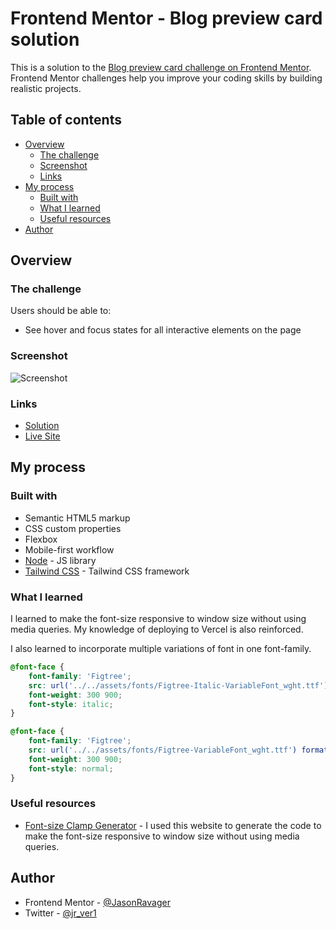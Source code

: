 # Frontend Mentor - Blog preview card solution

This is a solution to the [Blog preview card challenge on Frontend Mentor](https://www.frontendmentor.io/challenges/blog-preview-card-ckPaj01IcS). Frontend Mentor challenges help you improve your coding skills by building realistic projects. 

## Table of contents

- [Overview](#overview)
  - [The challenge](#the-challenge)
  - [Screenshot](#screenshot)
  - [Links](#links)
- [My process](#my-process)
  - [Built with](#built-with)
  - [What I learned](#what-i-learned)
  - [Useful resources](#useful-resources)
- [Author](#author)

## Overview

### The challenge

Users should be able to:

- See hover and focus states for all interactive elements on the page

### Screenshot

![Screenshot](https://i.imgur.com/VSBdaEE.png)

### Links

- [Solution](https://github.com/JasonRavager/blog-preview-card)
- [Live Site](https://blog-preview-card-flax.vercel.app/)

## My process

### Built with

- Semantic HTML5 markup
- CSS custom properties
- Flexbox
- Mobile-first workflow
- [Node](https://nodejs.org/en) - JS library
- [Tailwind CSS](https://tailwindcss.com/) - Tailwind CSS framework

### What I learned

I learned to make the font-size responsive to window size without using media queries. My knowledge of deploying to Vercel is also reinforced.

I also learned to incorporate multiple variations of font in one font-family.

```css
@font-face {
    font-family: 'Figtree';
    src: url('../../assets/fonts/Figtree-Italic-VariableFont_wght.ttf') format('truetype');
    font-weight: 300 900;
    font-style: italic;
}

@font-face {
    font-family: 'Figtree';
    src: url('../../assets/fonts/Figtree-VariableFont_wght.ttf') format('truetype');
    font-weight: 300 900;
    font-style: normal;
}
```

### Useful resources

- [Font-size Clamp Generator](https://clamp.font-size.app/?config=eyJyb290IjoiMTYiLCJtaW5XaWR0aCI6IjM3NXB4IiwibWF4V2lkdGgiOiIxNDQwcHgiLCJtaW5Gb250U2l6ZSI6IjEycHgiLCJtYXhGb250U2l6ZSI6IjE0cHgifQ%3D%3D) - I used this website to generate the code to make the font-size responsive to window size without using media queries.

## Author

- Frontend Mentor - [@JasonRavager](https://www.frontendmentor.io/profile/JasonRavager)
- Twitter - [@jr_ver1](https://www.twitter.com/yourusername)
